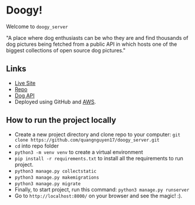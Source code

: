 # Doogy!
Welcome to `doogy_server`

"A place where dog enthusiasts can be who they are and find thousands of dog pictures being fetched from a public API in which hosts one of the biggest collections of open source dog pictures."

## Links

- [Live Site](http://13.52.102.43/)
- [Repo](https://github.com/quangnguyen17/doogy_server)
- [Dog API](https://dog.ceo/dog-api/)
- Deployed using GitHub and [AWS](https://aws.amazon.com/).

## How to run the project locally

- Create a new project directory and clone repo to your computer: `git clone https://github.com/quangnguyen17/doogy_server.git`
- `cd` into repo folder
- `python3 -m venv venv` to create a virtual environment
- `pip install -r requirements.txt` to install all the requirements to run project.
- `python3 manage.py collectstatic`
- `python3 manage.py makemigrations`
- `python3 manage.py migrate`
- Finally, to start project, run this command: `python3 manage.py runserver` 
- Go to `http://localhost:8000/` on your browser and see the magic! :).
